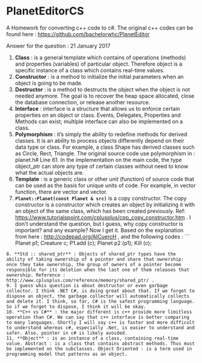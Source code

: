 # PlanetEditorCS
A Homework for converting c++ code to c#. 
The original c++ codes can be found here : https://github.com/bachelorwhc/PlanetEditor 

Answer for the question : 
21 January 2017
 
1.  **Class** : is a general template which contains of operations (methods) and properties (variables) of particular object. Therefore object is a specific instance of a class which contains real-time values. 
2. **Constructor** : is a method to initialize the initial parameters when an object is going to be made. 
3. **Destructor** : is a method to destructs the object when the object is not needed anymore. The goal is to recover the heap space allocated, close the database connection, or release another resource.
4. **Interface** : interface is a structure that allows us to enforce certain properties on an object or class. Events, Delegates, Properties and Methods can exist; multiple interface can also be implemented on a class. 
5. **Polymorphism** : it’s simply the ability to redefine methods for derived classes. It is an ability to process objects differently depend on their data type or class. For example, a class Shape has derived classes such as Circle, Rect, Triangle. The original source code use polymorphism in : planet.h# Line 61. In the implementation on the main code, the type object_ptr can store any type of certain classes without need to know what the actual objects are. 
6. **Template** : is a generic class or other unit (function) of source code that can be used as the basis for unique units of code. For example, in vector function, there are vector<int> and vector<float>. 
7. **```Planet::Planet(const Planet & src)```** is a copy constructor. The copy constructor is a constructor which creates an object by initializing it with an object of the same class, which has been created previously. Ref: https://www.tutorialspoint.com/cplusplus/cpp_copy_constructor.htm . I don't understand the question, but I guess, why copy constructor is important? and any example? Now I get it. Based on the explanation from here : http://codepad.org/AICuercH , and the following codes : ```
Planet p1;
Creature c;
P1.add (c);
Planet p2 (p1);
Kill (c);
``` According to that codes, the c inside the planet p2 will be deleted. Because the planet p2 duplicates only the pointers, not exactly the objects. 
8. **Std :: shared_ptr** : Objects of shared_ptr types have the ability of taking ownership of a pointer and share that ownership: once they take ownership, the group of owners of a pointer become responsible for its deletion when the last one of them releases that ownership. Reference : http://www.cplusplus.com/reference/memory/shared_ptr/ . 
9. I guess whis question is about destructor or even garbage collector. I think .NET C#, is doing great about that. If we forget to dispose an object, the garbage collector will automatically collects and delete it. I think, so far, C# is the safest programming language. So if we forget to dispose, I think it will be okay.
10. **C++ vs C#** : the major different is c++ provide more limitless operation than C#. We can say that c++ interface is better comparing to many languages. Shortly I will say c++ is faster and more difficult to understand whereas c#, especially .Net, is easier to understand and safer. Also, pointer in c# is likely avoided. 
11. **Object** : is an instance of a class, containing real-time value. Abstract : is a class that contains abstract methods. Thus must be implemented on the subclasses. Object Oriented : is a term used in programming model that patterns as an object. 
